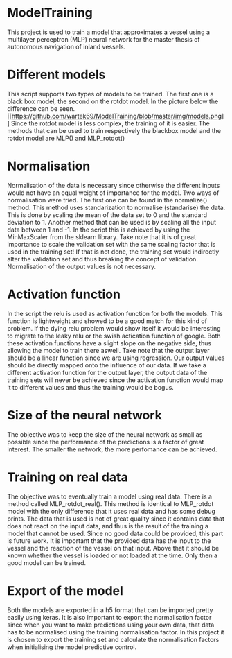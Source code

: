 # ModelTraining
This project is used to train a model that approximates a vessel using a multilayer perceptron (MLP) neural network for the master thesis of autonomous navigation of inland vessels.

# Different models
This script supports two types of models to be trained. The first one is a black box model, the second on the rotdot model. In the picture below the difference can be seen.
[[https://github.com/wartek69/ModelTraining/blob/master/img/models.png]]
Since the rotdot model is less complex, the training of it is easier.
The methods that can be used to train respectively the blackbox model and the rotdot model are MLP() and MLP_rotdot()

# Normalisation
Normalisation of the data is necessary since otherwise the different inputs would not have an equal weight of importance for the model. Two ways of normalisation were tried. The first one can be found in the normalize() method. This method uses standarization to normalise (standarise) the data. This is done by scaling the mean of the data set to 0 and the standard deviation to 1.
Another method that can be used is by scaling all the input data between 1 and -1.
In the script this is achieved by using the MinMaxScaler from the sklearn library.
Take note that it is of great importance to scale the validation set with the same scaling factor that is used in the training set! If that is not done, the training set would indirectly alter the validation set and thus breaking the concept of validation.
Normalisation of the output values is not necessary.

# Activation function
In the script the relu is used as activation function for both the models. This function is lightweight and showed to be a good match for this kind of problem. If the dying relu problem would show itself it would be interesting to migrate to the leaky relu or the swish actication function of google. Both these activation functions have a slight slope on the negative side, thus allowing the model to train there aswell.
Take note that the output layer should be a linear function since we are using regression. Our output values should be directly mapped onto the influence of our data. If we take a different activation function for the output layer, the output data of the training sets will never be achieved since the activation function would map it to different values and thus the training would be bogus.

# Size of the neural network
The objective was to keep the size of the neural network as small as possible since the performance of the predictions is a factor of great interest. The smaller the network, the more perfomance can be achieved.

# Training on real data
The objective was to eventually train a model using real data. There is a method called MLP_rotdot_real(). This method is identical to MLP_rotdot model with the only difference that it uses real data and has some debug prints.
The data that is used is not of great quality since it contains data that does not react on the input data, and thus is the result of the training a model that cannot be used.
Since no good data could be provided, this part is future work.
It is important that the provided data has the input to the vessel and the reaction of the vessel on that input. Above that it should be known whether the vessel is loaded or not loaded at the time. Only then a good model can be trained.

# Export of the model
Both the models are exported in a h5 format that can be imported pretty easily using keras. It is also important to export the normalisation factor since when you want to make predictions using your own data, that data has to be normalised using the training normalisation factor.
In this project it is chosen to export the training set and calculate the normalisation factors when initialising the model predictive control.
